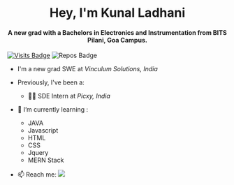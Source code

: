 <h1 align="center">Hey, I'm Kunal Ladhani</h1>
<h4 align="center">A new grad with a Bachelors in Electronics and Instrumentation from BITS Pilani, Goa Campus.</h4>

[//]: # (<p align="left"> <img src="https://komarev.com/ghpvc/?username=Kunal-Ladhani" alt="Kunal-Ladhani" /> </p>)

[![Visits Badge](https://badges.pufler.dev/visits/Kunal-Ladhani/Kunal-Ladhani?style=for-the-badge&color=orange)](https://github.com/Kunal-Ladhani/Kunal-Ladhani)
![Repos Badge](https://badges.pufler.dev/repos/Kunal-Ladhani?style=for-the-badge&color=blueviolet)

- I'm a new grad SWE at *Vinculum Solutions, India*
- Previously, I've been a:
  * 👩‍💻 SDE Intern at *Picxy, India*  

- 🌱 I’m currently learning :
  * JAVA
  * Javascript
  * HTML
  * CSS
  * Jquery
  * MERN Stack

- 📫 Reach me: [<img src="https://img.shields.io/badge/linkedin-%230077B5.svg?&style=for-the-badge&logo=linkedin&logoColor=white" />](https://www.linkedin.com/in/kunal-ladhani/)

<!--
### Hi there 👋
**Kunal-Ladhani/Kunal-Ladhani** is a ✨ _special_ ✨ repository because its `README.md` (this file) appears on your GitHub profile.

Here are some ideas to get you started:

- 🔭 I’m currently working on ...

- 👯 I’m looking to collaborate on ...
- 🤔 I’m looking for help with ...
- 💬 Ask me about ...
- 📫 How to reach me: ...
- 😄 Pronouns: ...
- ⚡ Fun fact: ...
-->
